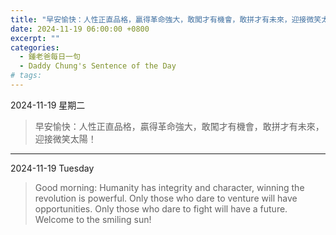 ```yaml
---
title: "早安愉快：人性正直品格，贏得革命強大，敢闖才有機會，敢拼才有未來，迎接微笑太陽！ <br> Good morning: Humanity has integrity and character, winning the revolution is powerful. Only those who dare to venture will have opportunities. Only those who dare to fight will have a future. Welcome to the smiling sun!"
date: 2024-11-19 06:00:00 +0800
excerpt: ""
categories:
  - 鍾老爸每日一句
  - Daddy Chung's Sentence of the Day
# tags:
---
```


2024-11-19 星期二

> 早安愉快：人性正直品格，贏得革命強大，敢闖才有機會，敢拼才有未來，迎接微笑太陽！

---

2024-11-19 Tuesday

> Good morning: Humanity has integrity and character, winning the revolution is powerful. Only those who dare to venture will have opportunities. Only those who dare to fight will have a future. Welcome to the smiling sun!
